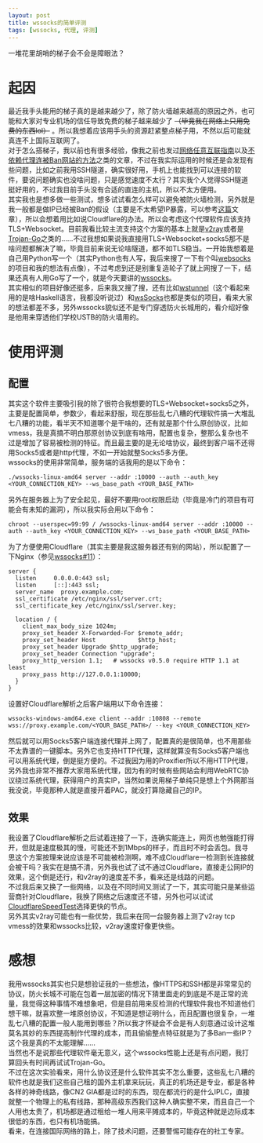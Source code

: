 ```yaml
---
layout: post
title: wssocks的简单评测
tags: [wssocks, 代理, 评测]
---
```


  一堆花里胡哨的梯子会不会是障眼法？<!--more-->    
  
# 起因
  最近我手头能用的梯子真的是越来越少了，除了防火墙越来越高的原因之外，也可能和大家对专业机场的信任导致免费的梯子越来越少了 ~~（毕竟我在网络上只用免费的东西lol）~~ 。所以我想着应该用手头的资源赶紧整点梯子用，不然以后可能就真连不上国际互联网了。   
  对于怎么搭梯子，我以前也有很多经验，像我之前也发过[网络任意互联指南](/2021/05/07/ssh.html)以及[不依赖代理连被Ban网站的方法](/2019/04/27/antiban.html)之类的文章，不过在我实际运用的时候还是会发现有些问题，比如之前我用SSH隧道，确实很好用，手机上也能找到可以连接的软件，要说问题确实也没啥问题，只是感觉速度不太行？其实我个人觉得SSH隧道挺好用的，不过我目前手头没有合适的直连的主机，所以不太方便用。   
  其实我也是想多做一些测试，想多试试看怎么样可以避免被防火墙检测，另外就是我一般都是做IP已经被Ban的假设（主要是不太希望IP暴露，可以参考[这篇](/2021/04/18/hide.html)文章），所以会想着用比如说Cloudflare的办法。所以会考虑这个代理软件应该支持TLS+Websocket。目前我看比较主流支持这个方案的基本上就是[v2ray](https://github.com/v2fly/v2ray-core)或者是[Trojan-Go](https://github.com/p4gefau1t/trojan-go)之类的……不过我想如果说我直接用TLS+Websocket+socks5那不是啥问题都解决了嘛，毕竟目前来说无论啥隧道，都不如TLS稳当。一开始我想着是自己用Python写一个（其实Python也有人写，我后来搜了一下有个叫[websocks](https://github.com/abersheeran/websocks)的项目和我的想法有点像），不过考虑到还是别重复造轮子了就上网搜了一下，结果还真有人用Go写了一个，就是今天要讲的[wssocks](https://github.com/genshen/wssocks)。   
  其实相似的项目好像还挺多，后来我又搜了搜，还有比如[wstunnel](https://github.com/erebe/wstunnel)（这个看起来用的是啥Haskell语言，我都没听说过）和[wsSocks](https://github.com/Mikubill/wsSocks)也都是类似的项目，看来大家的想法都差不多，另外wssocks貌似还不是专门穿透防火长城用的，看介绍好像是他用来穿透他们学校USTB的防火墙用的。
  
# 使用评测
## 配置
  其实这个软件主要吸引我的除了很符合我想要的TLS+Websocket+socks5之外，主要是配置简单，参数少，看起来舒服，现在那些乱七八糟的代理软件搞一大堆乱七八糟的功能，看半天不知道哪个是干啥的，还有就是那个什么原创协议，比如vmess，我是真搞不明白那原创协议到底有啥用，配置也复杂，整那么复杂也不过是增加了容易被检测的特征。而且最主要的是无论啥协议，最终到客户端不还得用Socks5或者是http代理，不如一开始就整Socks5多方便。   
  wssocks的使用非常简单，服务端的话我用的是以下命令：
```
./wssocks-linux-amd64 server --addr :10000 --auth --auth_key <YOUR_CONNECTION_KEY> --ws_base_path <YOUR_BASE_PATH>
```
  另外在服务器上为了安全起见，最好不要用root权限启动（毕竟是冷门的项目有可能会有未知的漏洞），所以我实际会用以下命令：   
```
chroot --userspec=99:99 / /wssocks-linux-amd64 server --addr :10000 --auth --auth_key <YOUR_CONNECTION_KEY> --ws_base_path <YOUR_BASE_PATH>
```
  为了方便使用Cloudflare（其实主要是我这服务器还有别的网站），所以配置了一下Nginx（参见[wssocks#11](https://github.com/genshen/wssocks/issues/11#issuecomment-669324542)）：
```
server {
  listen     0.0.0.0:443 ssl;
  listen     [::]:443 ssl;
  server_name  proxy.example.com;
  ssl_certificate /etc/nginx/ssl/server.crt;
  ssl_certificate_key /etc/nginx/ssl/server.key;

  location / {
    client_max_body_size 1024m;
    proxy_set_header X-Forwarded-For $remote_addr;
    proxy_set_header Host            $http_host;
    proxy_set_header Upgrade $http_upgrade;
    proxy_set_header Connection "upgrade";
    proxy_http_version 1.1;   # wssocks v0.5.0 require HTTP 1.1 at least
    proxy_pass http://127.0.0.1:10000;
  }
}
```
  设置好Cloudflare解析之后客户端用以下命令连接：
```
wssocks-windows-amd64.exe client --addr :10808 --remote wss://proxy.example.com/<YOUR_BASE_PATH>/ --key <YOUR_CONNECTION_KEY>
```
  然后就可以用Socks5客户端连接代理并上网了，配置真的是很简单，也不用那些不太靠谱的一键脚本。另外它也支持HTTP代理，这样就算没有Socks5客户端也可以用系统代理，倒是挺方便的。不过我因为用的Proxifier所以不用HTTP代理，另外我也非常不推荐大家用系统代理，因为有的时候有些网站会利用WebRTC协议绕过系统代理，获得用户的真实IP，当然如果说用梯子单纯只是想上个外网那当我没说，毕竟那种人就是直接开着PAC，就没打算隐藏自己的IP。   
## 效果
  我设置了Cloudflare解析之后试着连接了一下，连确实能连上，网页也勉强能打得开，但就是速度极其的慢，可能还不到1Mbps的样子，而且时不时会丢包。我寻思这个方案按理来说应该是不可能被检测啊，难不成Cloudflare一检测到长连接就会被干吗？我实在是搞不清，另外我也试了试不通过Cloudflare，直接走公网IP的效果，这个倒是还行，和v2ray的速度差不多，看来还是线路的问题。   
  不过我后来又换了一些网络，以及在不同时间又测试了一下，其实可能只是某些运营商针对Cloudflare，我换了网络之后速度还不错，另外也可以试试[CloudflareSpeedTest](https://github.com/XIU2/CloudflareSpeedTest)选择更快的节点。   
  另外其实v2ray可能也有一些优势，我后来在同一台服务器上测了v2ray tcp vmess的效果和wssocks比较，v2ray速度好像更快些。

# 感想
  我用wssocks其实也只是想验证我的一些想法，像HTTPS和SSH都是非常常见的协议，防火长城不可能在包着一层加密的情况下猜里面走的到底是不是正常的流量，我觉得这种事情不难想象吧，但是目前用来反检测的代理软件我也不知道他们想干嘛，就喜欢整一堆原创协议，不知道是想证明什么，而且配置也很复杂，一堆乱七八糟的配置一般人能用到哪些？所以我才怀疑会不会是有人刻意通过设计这堆莫名其妙的东西提高制作代理的成本，而且偷偷整点特征就是为了多Ban一些IP？这个我是真的不太能理解……   
  当然也不是说那些代理软件毫无意义，这个wssocks性能上还是有点问题，我打算回头有时间再试试Trojan-Go。   
  不过在这次实验看来，用什么协议还是什么软件其实不怎么重要，这些乱七八糟的软件也就是我们这些自己租的国外主机拿来玩玩，真正的机场还是专业，都是各种各样的神奇线路，像CN2 GIA都是过时的东西，现在都流行的是什么IPLC，直接就整一个物理上的私有线路，那种高级东西我们这种人确实整不来，而且自己一个人用也太贵了，机场都是通过租给一堆人用来平摊成本的，毕竟这种就是边际成本很低的东西，也只有机场能搞。   
  看来，在连接国际网络的路上，除了技术问题，还要警惕可能存在的社工专家。
